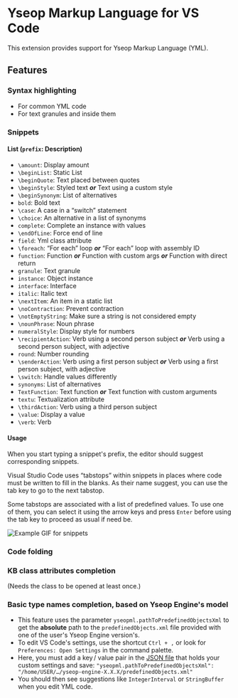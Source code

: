 # Yseop Markup Language for VS Code

This extension provides support for Yseop Markup Language (YML).

## Features

### Syntax highlighting

* For common YML code
* For text granules and inside them


### Snippets

#### List (`prefix`: Description)

* `\amount`: Display amount
* `\beginList`: Static List
* `\beginQuote`: Text placed between quotes
* `\beginStyle`: Styled text
  ***or*** Text using a custom style
* `\beginSynonym`: List of alternatives
* `bold`: Bold text
* `\case`: A case in a “switch” statement
* `\choice`: An alternative in a list of synonyms
* `complete`: Complete an instance with values
* `\endOfLine`: Force end of line
* `field`: Yml class attribute
* `\foreach`: “For each” loop
  ***or*** “For each” loop with assembly ID
* `function`: Function
  ***or*** Function with custom args
  ***or*** Function with direct return
* `granule`: Text granule
* `instance`: Object instance
* `interface`: Interface
* `italic`: Italic text
* `\nextItem`: An item in a static list
* `\noContraction`: Prevent contraction
* `\notEmptyString`: Make sure a string is not considered empty
* `\nounPhrase`: Noun phrase
* `numeralStyle`: Display style for numbers
* `\recipientAction`: Verb using a second person subject
  ***or*** Verb using a second person subject, with adjective
* `round`: Number rounding
* `\senderAction`: Verb using a first person subject
  ***or*** Verb using a first person subject, with adjective
* `\switch`: Handle values differently
* `synonyms`: List of alternatives
* `TextFunction`: Text function
  ***or*** Text function with custom arguments
* `textu`: Textualization attribute
* `\thirdAction`: Verb using a third person subject
* `\value`: Display a value
* `\verb`: Verb

[comment]: # (The snippet list can be updated using list-snippets.sh.)


#### Usage

When you start typing a snippet's prefix, the editor should suggest corresponding snippets.

Visual Studio Code uses “tabstops” within snippets in places where code must be written to fill in the blanks. As their name suggest, you can use the tab key to go to the next tabstop.

Some tabstops are associated with a list of predefined values. To use one of them, you can select it using the arrow keys and press `Enter` before using the tab key to proceed as usual if need be.

![Example GIF for snippets](https://raw.githubusercontent.com/yseop/vscode-yseopml/master/client/images/textualization.gif "Snippet for textualization.")


### Code folding
### KB class attributes completion

(Needs the class to be opened at least once.)


### Basic type names completion, based on Yseop Engine's model

* This feature uses the parameter `yseopml.pathToPredefinedObjectsXml` to get the **absolute** path to the `predefinedObjects.xml` file provided with one of the user's Yseop Engine version's.
* To edit VS Code's settings, use the shortcut `Ctrl + ,` or look for `Preferences: Open Settings` in the command palette.
* Here, you must add a key / value pair in the [JSON file](https://en.wikipedia.org/wiki/JSON#Example) that holds your custom settings and save: `"yseopml.pathToPredefinedObjectsXml": "/home/USER/…/yseop-engine-X.X.X/predefinedObjects.xml"`
* You should then see suggestions like `IntegerInterval` or `StringBuffer` when you edit YML code.
